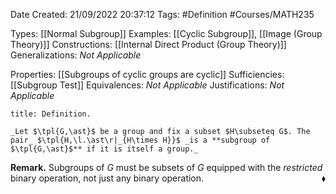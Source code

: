 <div class="topSpace"></div>

Date Created: 21/09/2022 20:37:12
Tags: #Definition #Courses/MATH235

Types: [[Normal Subgroup]]
Examples: [[Cyclic Subgroup]], [[Image (Group Theory)]]
Constructions: [[Internal Direct Product (Group Theory)]]
Generalizations: _Not Applicable_

Properties: [[Subgroups of cyclic groups are cyclic]]
Sufficiencies: [[Subgroup Test]]
Equivalences: _Not Applicable_
Justifications: _Not Applicable_

``` ad-Definition
title: Definition.

_Let $\tpl{G,\ast}$ be a group and fix a subset $H\subseteq G$. The pair_ $\tpl{H,\l.\ast\r|_{H\times H}}$ _is a **subgroup of $\tpl{G,\ast}$** if it is itself a group._

```

**Remark.** Subgroups of $G$ must be subsets of $G$ equipped with the _restricted_ binary operation, not just any binary operation.<span style="float:right;">$\blacklozenge$</span>
